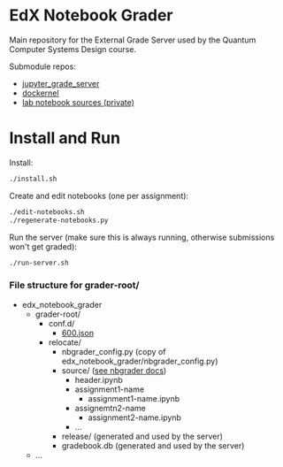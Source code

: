 # EdX Notebook Grader

Main repository for the External Grade Server used by the Quantum Computer Systems Design course.

Submodule repos:
- [jupyter_grade_server](https://github.com/cduck/jupyter_grade_server)
- [dockernel](https://github.com/cduck/dockernel)
- [lab notebook sources (private)](https://github.com/cduck/quantum_computer_systems_design_labs)


# Install and Run

Install:
```bash
./install.sh
```

Create and edit notebooks (one per assignment):
```bash
./edit-notebooks.sh
./regenerate-notebooks.py
```

Run the server (make sure this is always running, otherwise submissions won't get graded):
```bash
./run-server.sh
```

### File structure for grader-root/
- edx_notebook_grader
    - grader-root/
        - conf.d/
            - [600.json](https://github.com/cduck/jupyter_grade_server#json-configuration-file)
        - relocate/
            - nbgrader_config.py (copy of edx_notebook_grader/nbgrader_config.py)
            - source/ ([see nbgrader docs](https://nbgrader.readthedocs.io/en/latest/index.html))
                - header.ipynb
                - assignment1-name
                    - assignment1-name.ipynb
                - assignemtn2-name
                    - assignment2-name.ipynb
                - ...
            - release/ (generated and used by the server)
            - gradebook.db (generated and used by the server)
    - ...
